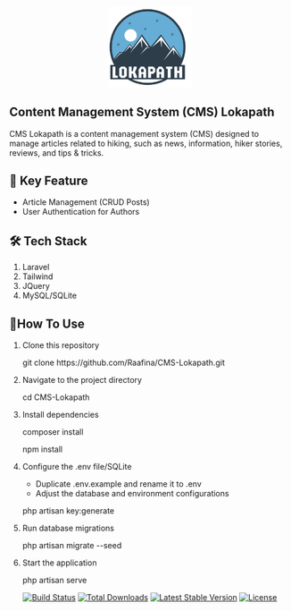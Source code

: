 <p align="center">
  <img src="https://github.com/Raafina/CMS-Lokapath/blob/main/public/LokapathLogo.svg" alt="CMS Lokapath Dashboard" width="30%">
</p>

## Content Management System (CMS) Lokapath
CMS Lokapath is a content management system (CMS) designed to manage articles related to hiking, such as news, information, hiker stories, reviews, and tips & tricks.

## 🚀 Key Feature
<ul>
    <li>Article Management (CRUD Posts)</li>
    <li>User Authentication for Authors</li>
</ul>

## 🛠️ Tech Stack
<ol>
    <li>Laravel</li>
    <li>Tailwind</li>
    <li>JQuery</li>
    <li>MySQL/SQLite</li>
</ol>

## 🎯How To Use
<ol>
    <li>
        <p>Clone this repository</p>
        <p>git clone https://github.com/Raafina/CMS-Lokapath.git</p></li>
    <li>
        <p>Navigate to the project directory</p>
        <p>cd CMS-Lokapath</p>
    </li>
    <li>
        <p>Install dependencies</p>
        <p>composer install</p>
        <p>npm install</p>
    </li>
    <li>
        <p>Configure the .env file/SQLite</p>
        <ul>
            <li>Duplicate .env.example and rename it to .env</li>
            <li>Adjust the database and environment configurations</li>
        </ul>
        <p>php artisan key:generate</p>
    </li>
    <li>
        <p>Run database migrations</p>
        <p>php artisan migrate --seed</p>
    </li>
    <li>
        <p>Start the application</p>
        <p>php artisan serve</p>
    </li>
</ol>

<p align="center">
<a href="https://github.com/laravel/framework/actions"><img src="https://github.com/laravel/framework/workflows/tests/badge.svg" alt="Build Status"></a>
<a href="https://packagist.org/packages/laravel/framework"><img src="https://img.shields.io/packagist/dt/laravel/framework" alt="Total Downloads"></a>
<a href="https://packagist.org/packages/laravel/framework"><img src="https://img.shields.io/packagist/v/laravel/framework" alt="Latest Stable Version"></a>
<a href="https://packagist.org/packages/laravel/framework"><img src="https://img.shields.io/packagist/l/laravel/framework" alt="License"></a>
</p>
